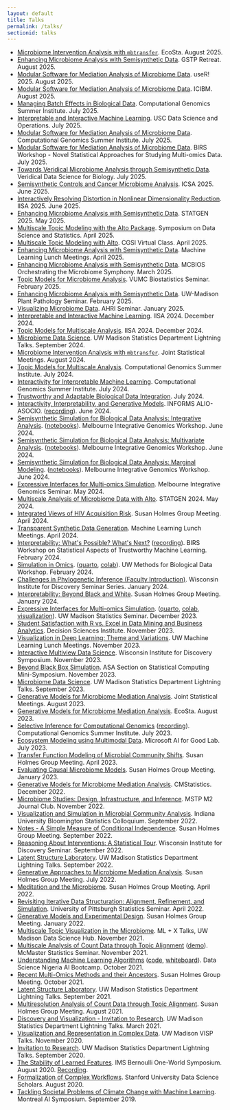 ```yaml
---
layout: default
title: Talks
permalink: /talks/
sectionid: talks
---
```


* [Microbiome Intervention Analysis with `mbtransfer`](https://go.wisc.edu/). EcoSta. August 2025.
* [Enhancing Microbiome Analysis with Semisynthetic Data](https://go.wisc.edu/4gl0is). GSTP Retreat. August 2025.
* [Modular Software for Mediation Analysis of Microbiome Data](https://go.wisc.edu/padl48). useR! 2025. August 2025.
* [Modular Software for Mediation Analysis of Microbiome Data](https://go.wisc.edu/pb531s). ICIBM. August 2025.
* [Managing Batch Effects in Biological Data](https://go.wisc.edu/qjn8us). Computational Genomics Summer Institute. July 2025.
* [Interpretable and Interactive Machine Learning](https://go.wisc.edu/vzhdt1). USC Data Science and Operations. July 2025.
* [Modular Software for Mediation Analysis of Microbiome Data](https://go.wisc.edu/a9k4zo). Computational Genomics Summer Institute. July 2025.
* [Modular Software for Mediation Analysis of Microbiome Data](https://go.wisc.edu/5ms623). BIRS Workshop - Novel Statistical Approaches for Studying Multi-omics Data. July 2025.
* [Towards Veridical Microbiome Analysis through Semisynthetic Data](https://go.wisc.edu/5q8xvl). Veridical Data Science for Biology. July 2025.
* [Semisynthetic Controls and Cancer Microbiome Analysis](https://gowisc.edu/02hl09). ICSA 2025. June 2025.
* [Interactively Resolving Distortion in Nonlinear Dimensionality Reduction](https://go.wisc.edu/y74jh3). IISA 2025. June 2025.
* [Enhancing Microbiome Analysis with Semisynthetic Data](https://go.wisc.edu/46xtw9). STATGEN 2025. May 2025.
* [Multiscale Topic Modeling with the Alto Package](https://go.wisc.edu/9q5ls4). Symposium on Data Science and Statistics. April 2025.
* [Multiscale Topic Modeling with Alto](https://go.wisc.edu/54f161). CGSI Virtual Class. April 2025.
* [Enhancing Microbiome Analysis with Semisynthetic Data](https://go.wisc.edu/z3tx91). Machine Learning Lunch Meetings. April 2025.
* [Enhancing Microbiome Analysis with Semisynthetic Data](https://go.wisc.edu/46xtw9). MCBIOS Orchestrating the Microbiome Symphony. March 2025.
* [Topic Models for Microbiome Analysis](https://krisrs1128.github.io/talks/2025/20250226/20250226.html). VUMC Biostatistics Seminar. February 2025.
* [Enhancing Microbiome Analysis with Semisynthetic Data](https://krisrs1128.github.io/talks/2025/20250218/20250218.html). UW-Madison Plant Pathology Seminar. February 2025.
* [Visualizing Microbiome Data](https://krisrs1128.github.io/talks/2025/20250115/20250115.html#1). AHRI Seminar. January 2025.
* [Interpretable and Interactive Machine Learning](https://docs.google.com/document/u/1/d/1IIu7lEmvBSqQhB5hQQrmus7JN-g-rCS6_HNcNcphlq8/edit?tab=t.0). IISA 2024. December 2024.
* [Topic Models for Multiscale Analysis](https://go.wisc.edu/337726). IISA 2024. December 2024.
* [Microbiome Data Science](https://go.wisc.edu/05h9p7). UW Madison Statistics Department Lightning Talks. September 2024.
* [Microbiome Intervention Analysis with `mbtransfer`](https://go.wisc.edu/h5ow0o). Joint Statistical Meetings. August 2024.
* [Topic Models for Multiscale Analysis](https://go.wisc.edu/6y38gg). Computational Genomics Summer Institute. July 2024.
* [Interactivity for Interpretable Machine Learning](https://go.wisc.edu/pl9a65). Computational Genomics Summer Institute. July 2024.
* [Trustworthy and Adaptable Biological Data Integration](https://go.wisc.edu/8k8r2q). July 2024.
* [Interactivity, Interpretability, and Generative Models](https://go.wisc.edu/3u4m16). INFORMS ALIO-ASOCIO. ([recording](https://youtu.be/UaYfwzkWq1Q)). June 2024.
* [Semisynthetic Simulation for Biological Data Analysis: Integrative Analysis](https://go.wisc.edu/54tmr9). ([notebooks](https://github.com/krisrs1128/intro-to-simulation/)). Melbourne Integrative Genomics Workshop. June 2024.
* [Semisynthetic Simulation for Biological Data Analysis: Multivariate Analysis](https://go.wisc.edu/rc776i). ([notebooks](https://github.com/krisrs1128/intro-to-simulation/)). Melbourne Integrative Genomics Workshop. June 2024.
* [Semisynthetic Simulation for Biological Data Analysis: Marginal Modeling](https://go.wisc.edu/gfj36r). ([notebooks](https://github.com/krisrs1128/intro-to-simulation/)). Melbourne Integrative Genomics Workshop. June 2024.
* [Expressive Interfaces for Multi-omics Simulation](https://krisrs1128.github.io/talks/2024/20240531/20240531.html#1). Melbourne Integrative Genomics Seminar. May 2024.
* [Multiscale Analysis of Microbiome Data with Alto](https://krisrs1128.github.io/talks/2024/20240503/20240503.html#1). STATGEN 2024. May 2024.
* [Integrated Views of HIV Acquisition Risk](https://go.wisc.edu/wi1952). Susan Holmes Group Meeting. April 2024.
* [Transparent Synthetic Data Generation](https://go.wisc.edu/694o2e). Machine Learning Lunch Meetings. April 2024.
* [Interpretability: What's Possible? What's Next?](https://krisrs1128.github.io/talks/2024/20240212/20240212.html) ([recording](https://www.birs.ca/events/2024/5-day-workshops/24w5284/videos/watch/202402120904-Sankaran.html)). BIRS Workshop on Statistical Aspects of Trustworthy Machine Learning. February 2024.
* [Simulation in Omics](https://krisrs1128.github.io/talks/2024/20240207/20240207.html#1). ([quarto](https://connect.doit.wisc.edu/content/f01c0d0c-ef3a-4129-bfcd-eb17ae109a89/simulation.html), [colab](https://colab.research.google.com/drive/1IyMEQJwkslPzL9FYd5atvyGORqW9IrCI?usp=sharing)). UW Methods for Biological Data Workshop. February 2024. 
* [Challenges in Phylogenetic Inference (Faculty Introduction)](https://krisrs1128.github.io/talks/2024/20240131/20240131.html#1). Wisconsin Institute for Discovery Seminar Series. January 2024.
* [Interpretability: Beyond Black and White](https://github.com/krisrs1128/talks/blob/master/2024/20240119/20240119.pptx). Susan Holmes Group Meeting. January 2024.
* [Expressive Interfaces for Multi-omics Simulation](https://go.wisc.edu/4y9176). ([quarto](https://go.wisc.edu/62eh36), [colab](https://go.wisc.edu/u5a94m), [visualization](https://go.wisc.edu/q43ol3)). UW Madison Statistics Seminar. December 2023.
* [Student Satisfaction with R vs. Excel in Data Mining and Business Analytics](https://github.com/krisrs1128/talks/blob/master/2023/20231118/dsi-kris.pptx). Decision Sciences Institute. November 2023.
* [Visualization in Deep Learning: Theme and Variations](https://go.wisc.edu/9p83o9). UW Machine Learning Lunch Meetings. November 2023.
* [Interactive Multiview Data Science](https://go.wisc.edu/02jao8). Wisconsin Institute for Discovery Symposium. November 2023.
* [Beyond Black Box Simulation](https://go.wisc.edu/fg7wr4). ASA Section on Statistical Computing Mini-Symposium. November 2023.
* [Microbiome Data Science](https://go.wisc.edu/uhka79). UW Madison Statistics Department Lightning Talks. September 2023.
* [Generative Models for Microbiome Mediation Analysis](https://drive.google.com/file/d/1lQBb665vsyILnknqMdGZMPkj-7Nhhgqw/view?usp=drive_link). Joint Statistical Meetings. August 2023.
* [Generative Models for Microbiome Mediation Analysis](https://go.wisc.edu/77q6rs). EcoSta. August 2023.
* [Selective Inference for Computational Genomics](https://go.wisc.edu/7l1k95) ([recording](https://www.youtube.com/watch?v=80nCS5YQVLI)). Computational Genomics Summer Institute. July 2023.
* [Ecosystem Modeling using Multimodal Data](https://krisrs1128.github.io/talks/2023/20230705/20230705.html). Microsoft AI for Good Lab. July 2023.
* [Transfer Function Modeling of Microbial Community Shifts](https://krisrs1128.github.io/talks/2023/20230414/20230414.html#1). Susan Holmes Group Meeting. April 2023.
* [Evaluating Causal Microbiome Models](https://krisrs1128.github.io/talks/2023/20230120/20230120.html). Susan Holmes Group Meeting. January 2023.
* [Generative Models for Microbiome Mediation Analysis](https://krisrs1128.github.io/talks/2022/20221217/20221217.html). CMStatistics. December 2022.
* [Microbiome Studies: Design, Infrastructure, and Inference](https://krisrs1128.github.io/talks/2022/20221128/20221128.html). MSTP M2 Journal Club. November 2022.
* [Visualization and Simulation in Microbial Community Analysis](https://krisrs1128.github.io/talks/2022/20221021/20221021.html). Indiana University Bloomington Statistics Colloquium. September 2022.
* [Notes - A Simple Measure of Conditional Independence](https://krisrs1128.github.io/talks/2022/20220930/20220930.html). Susan Holmes Group Meeting. September 2022.
* [Reasoning About Interventions: A Statistical Tour](https://krisrs1128.github.io/LSLab/assets/talks/20220928.html). Wisconsin Institute for Discovery Seminar. September 2022.
* [Latent Structure Laboratory](https://krisrs1128.github.io/talks/2022/20220916/20220916.html). UW Madison Statistics Department Lightning Talks. September 2022.
* [Generative Approaches to Microbiome Mediation Analysis](https://drive.google.com/file/d/1n6gEubzFuIRRRYxGewY81k1ZdQS24oKg/view?usp=sharing). Susan Holmes Group Meeting. July 2022.
* [Meditation and the Microbiome](https://drive.google.com/file/d/17xNjMA-pH70wM_gknUnM0A5gr0k87gAo/view?usp=sharing). Susan Holmes Group Meeting. April 2022.
* [Revisiting Iterative Data Structuration: Alignment, Refinement, and Simulation](https://drive.google.com/file/d/1ju9f8e8aRb5OYLE28Ub0Pc6i2KCpcjgN/view?usp=sharing). University of Pittsburgh Statistics Seminar. April 2022.
* [Generative Models and Experimental Design](https://drive.google.com/file/d/1OMIulBki_0an7Lwd0MKPGH1f0OdK0etH/view?usp=sharing). Susan Holmes Group Meeting. January 2022.
* [Multiscale Topic Visualization in the Microbiome](https://drive.google.com/file/d/14Lwhvd28sGEMSpw3AXZUsg8XXL25Gr4J/view?usp=sharing). ML + X Talks, UW Madison Data Science Hub. November 2021.
* [Multiscale Analysis of Count Data through Topic Alignment](https://drive.google.com/file/d/1vcs_aLp6gZFixenGscrj6C5koEltxvGa/view?usp=sharing) ([demo](https://www.google.com/url?sa=D&q=https://tinyurl.com/59k67sde&ust=1636123920000000&usg=AOvVaw1v1mjUJaAjkL7UkN9yofrG&hl=fr-CA)). McMaster Statistics Seminar. November 2021.
* [Understanding Machine Learning Algorithms](https://drive.google.com/file/d/1bgYQb8z1iCjHyOG1gVWeJJCSPdssndVP/view?usp=sharing) ([code](https://github.com/krisrs1128/talks/blob/master/2021/20211028/20211028.Rmd), [whiteboard](https://jamboard.google.com/d/1lri1UQo8qmgNFgr4i3hfgWYZWk-mk7-WuePW3lmU6X4/edit?usp=sharing)). Data Science Nigeria AI Bootcamp. October 2021.
* [Recent Multi-Omics Methods and their Ancestors](https://drive.google.com/file/d/1L2crRIcdbql__XZdJuiRXkAKsvwrIZLO/view?usp=sharing). Susan Holmes Group Meeting. October 2021.
* [Latent Structure Laboratory](https://drive.google.com/file/d/1xwYyGc1bx7W-F5QyQlB3OJZT7MVTpdYd/view?usp=sharing). UW Madison Statistics Department Lightning Talks. September 2021.
* [Multiresolution Analysis of Count Data through Topic Alignment](https://drive.google.com/file/d/1VcXF0fAK2IlA3yXeqnJ_1CGC6BP4zPqp/view?usp=sharing). Susan Holmes Group Meeting. August 2021.
* [Discovery and Visualization - Invitation to Research](https://drive.google.com/drive/folders/16P8ZeKM1IEZFgCHgSxakUymamMZkNkTl). UW Madison Statistics Department Lightning Talks. March 2021.
* [Visualization and Representation in Complex Data](https://drive.google.com/file/d/1ir71L-TSgFscfcDZ9VOeSWDRcOpHRf70/view?usp=sharing). UW Madison VISP Talks. November 2020.
* [Invitation to Research](https://docs.google.com/presentation/d/1da1j5_jBzIJhCMO8BhHvNVJSGtrjRWHA/edit). UW Madison Statistics Department Lightning Talks. September 2020.
* [The Stability of Learned Features](https://drive.google.com/file/d/1MR7z8Y0gMyLVdOMKUu3CNpKYDNbVKiuj/view?usp=sharing). IMS Bernoulli One-World Symposium. August 2020. [Recording](https://www.youtube.com/watch?v=0W84gxCm83A).
* [Formalization of Complex Workflows](https://drive.google.com/file/d/1mSRbA96aTuiIHSUmgfZKV788seF3X7p_/view?usp=sharing). Stanford University Data Science Scholars. August 2020.
* [Tackling Societal Problems of Climate Change with Machine Learning](https://drive.google.com/file/d/1wqf-nrvfQEODwfsK-q9TOsq2gPhZZqHk/view?usp=sharing). Montreal AI Symposium. September 2019.
